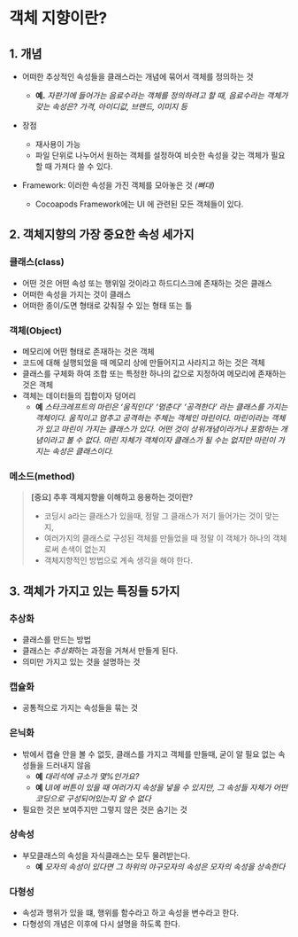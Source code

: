 # 객체 지향이란?

## 1. 개념

- 어떠한 추상적인 속성들을 클래스라는 개념에 묶어서 객체를 정의하는 것
	- **예.** *자판기에 들어가는 음료수라는 객체를 정의하려고 할 때, 음료수라는 객체가 갖는 속성은? 가격, 아이디값, 브랜드, 이미지 등*

- 장점 
	- 재사용이 가능
	- 파일 단위로 나누어서 원하는 객체를 설정하여 비슷한 속성을 갖는 객체가 필요할 때 가져다 쓸 수 있다.

- Framework: 이러한 속성을 가진 객체를 모아놓은 것 *(뼈대)*
	- Cocoapods Framework에는 UI 에 관련된 모든 객체들이 있다.


## 2. 객체지향의 가장 중요한 속성 세가지
### 클래스(class)
-  어떤 것은 어떤 속성 또는 행위일 것이라고 하드디스크에 존재하는 것은 클래스
-  	어떠한 속성을 가지는 것이 클래스
-  어떠한 종이/도면 형태로 갖춰질 수 있는 형태 또는 틀


### 객체(Object)

- 메모리에 어떤 형태로 존재하는 것은 객체
-  코드에 대해 실행되었을 때 메모리 상에 만들어지고 사라지고 하는 것은 객체
-  클래스를 구체화 하여 조합 또는 특정한 하나의 값으로 지정하여 메모리에 존재하는 것은 객체
-  객체는 데이터들의 집합이자 덩어리
	- **예** *스타크레프트의 마린은 ‘움직인다’ ‘멈춘다’ ‘공격한다’ 라는 클래스를 가지는 객체이다. 움직이고 멈추고 공격하는 주체는 객체인 마린이다. 마린이라는 객체가 있고 마린이 가지는 클래스가 있다. 어떤 것이 상위개념이라거나 포함하는 개념이라고 볼 수 없다. 마린 자체가 객체이자 클래스가 될 수는 없지만 마린이 가지는 속성은 클래스이다.*

### 메소드(method)

> **[중요] 추후 객체지향을 이해하고 응용하는 것이란?** 
> 
> - 코딩시 a라는 클래스가 있을때, 정말 그 클래스가 저기 들어가는 것이 맞는지, 
> - 여러가지의 클래스로 구성된 객체를 만들었을 때 정말 이 객체가 하나의 객체로써 손색이 없는지 
> - 객체지향적인 방법으로 계속 생각을 해야 한다. 
	

## 3. 객체가 가지고 있는 특징들 5가지

### 추상화
- 클래스를 만드는 방법
- 클래스는 *추상화*하는 과정을 거쳐서 만들게 된다. 
- 의미만 가지고 있는 것을 설명하는 것

### 캡슐화
- 공통적으로 가지는 속성들을 묶는 것

### 은닉화
- 밖에서 캡슐 안을 볼 수 없듯, 클래스를 가지고 객체를 만들때, 굳이 알 필요 없는 속성들을 드러내지 않음
	- **예** *대리석에 규소가 몇%인가요?* 
	- **예** *UI에 버튼이 있을 때 여러가지 속성을 넣을 수 있지만, 그 속성들 자체가 어떤 코딩으로 구성되어있는지 알 수 없다* 
- 필요한 것은 보여주지만 그렇지 않은 것은 숨기는 것

### 상속성
- 부모클래스의 속성을 자식클래스는 모두 물려받는다.
	- **예** *모자의 속성이 있다면 그 하위의 야구모자의 속성은 모자의 속성을 상속한다*
	
### 다형성
- 속성과 행위가 있을 떄, 행위를 함수라고 하고 속성을 변수라고 한다. 
- 다형성의 개념은 이후에 다시 설명을 하도록 한다.